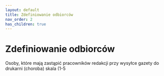 ```yaml
---
layout: default
title: Zdefiniowanie odbiorców
nav_order: 2
has_children: true
---
```


# Zdefiniowanie odbiorców
Osoby, które mają zastąpić pracowników redakcji przy wysyłce gazety do drukarni (choroba)
skala (1-5

